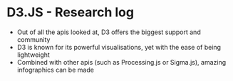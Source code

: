 D3.JS - Research log
====================

- Out of all the apis looked at, D3 offers the biggest support and community
- D3 is known for its powerful visualisations, yet with the ease of being lightweight
- Combined with other apis (such as Processing.js or Sigma.js), amazing infographics can be made